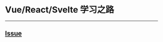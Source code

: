 # Vue/React/Svelte 学习之路

---

## [Issue](https://github.com/roadToFront-end/front-end_base/issues/4)
